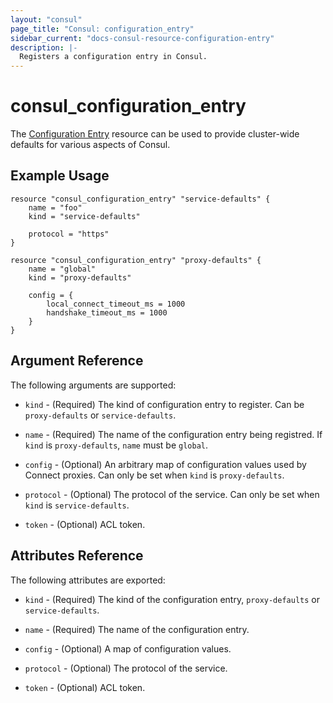 ```yaml
---
layout: "consul"
page_title: "Consul: configuration_entry"
sidebar_current: "docs-consul-resource-configuration-entry"
description: |-
  Registers a configuration entry in Consul.
---
```


# consul_configuration_entry

The [Configuration Entry](https://www.consul.io/docs/agent/config_entries.html)
resource can be used to provide cluster-wide defaults for various aspects of
Consul.

## Example Usage

```hcl
resource "consul_configuration_entry" "service-defaults" {
	name = "foo"
	kind = "service-defaults"

	protocol = "https"
}
```

```hcl
resource "consul_configuration_entry" "proxy-defaults" {
	name = "global"
	kind = "proxy-defaults"

	config = {
        local_connect_timeout_ms = 1000
        handshake_timeout_ms = 1000
	}
}
```

## Argument Reference

The following arguments are supported:

* `kind` - (Required) The kind of configuration entry to register. Can be
`proxy-defaults` or `service-defaults`.

* `name` - (Required) The name of the configuration entry being registred. If
`kind` is `proxy-defaults`, `name` must be `global`.

* `config` - (Optional) An arbitrary map of configuration values used by Connect
proxies. Can only be set when `kind` is `proxy-defaults`.

* `protocol` - (Optional) The protocol of the service. Can only be set when
`kind` is `service-defaults`.

* `token` - (Optional) ACL token.

## Attributes Reference

The following attributes are exported:

* `kind` - (Required) The kind of the configuration entry, `proxy-defaults` or
`service-defaults`.

* `name` - (Required) The name of the configuration entry.

* `config` - (Optional) A map of configuration values.

* `protocol` - (Optional) The protocol of the service.

* `token` - (Optional) ACL token.

